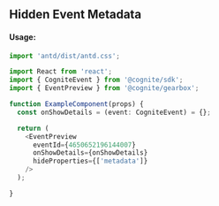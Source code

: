 ## Hidden Event Metadata 

<!-- STORY -->

#### Usage:

```typescript jsx
import 'antd/dist/antd.css';

import React from 'react';
import { CogniteEvent } from '@cognite/sdk';
import { EventPreview } from '@cognite/gearbox';

function ExampleComponent(props) {
  const onShowDetails = (event: CogniteEvent) = {};

  return (
    <EventPreview 
      eventId={4650652196144007}
      onShowDetails={onShowDetails}
      hideProperties={['metadata']}
    />
  );

}
```
